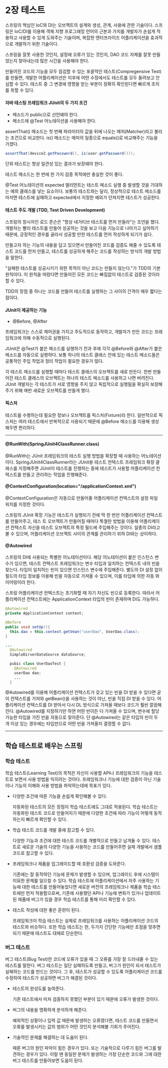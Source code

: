 # 2장 테스트

스프링의 핵심인 IoC와 DI는 오브젝트의 설계와 생성, 관계, 사용에 관한 기술이다. 스프링은 IoC/DI를 이용해 객체 지향 프로그래밍 언어의 근본과 가치를 개발자가 손쉽게 적용하고 사용할 수 있게 도와주는 기술이며, 복잡한 엔터프라이즈 어플리케이션을 효과적으로 개발하기 위한 기술이다.

스프링을 잘못 사용한 것인지, 설정에 오류가 있는 것인지, DAO 코드 자체를 잘못 만들었는지 찾아내는데 많은 시간을 사용해야 한다.

만들어진 코드의 기능을 모두 점검할 수 있는 포괄적인 테스트(Compregensive Test)를 만들면, 개발한 어플리케이션은 이후에 어떤 수정에서도 테스트를 모두 돌려보고 안심할 수 있다. 테스트 중 그 변경에 영향을 받는 부분이 정확히 확인된다면 빠르게 조치를 취할 수 있다.

#### 자바 테스팅 프레임워크 JUnit의 두 가지 조건

- 메소드가 public으로 선언돼야 한다.
- 메소드에 @Test 어노테이션을 사용해야 한다.

assertThat() 메소드는 첫 번째 파라미터의 값을 뒤에 나오는 매처(Matcher)라고 불리는 조건으로 비교한다. is() 메소드는 매처의 일종으로 equals()로 비교해주는 기능을 가졌다.

```java
assertThat(device2.getPassword(), is(user.getPassword()));
```

단위 테스트는 항상 일관성 있는 결과가 보장돼야 한다.

테스트 메소드는 한 번에 한 가지 검증 목적에만 충실한 것이 좋다.

@Test 어노테이션의 expected 엘리먼트는 테스트 메소드 실행 중 발생할 것을 기대하는 예외 클래스를 넣는 요소이다. 보통의 테스트와는 달리, 정상적으로 테스트 메소드를 마치면 테스트에 실패하고 expected에서 지정한 예외가 던져지면 테스트가 성공한다.

#### 테스트 주도 개발 (TDD, Test Driven Development)

스프링의 창시자인 로드 존슨은 "항상 네거티브 테스트를 먼저 만들라"는 조언을 했다. 개발자는 빨리 테스트를 만들어 성공하는 것을 보고 다음 기능으로 나아가고 싶어하기 때문에, 긍정적인 경우를 골라서 성공할 만한 테스트를 먼저 작성하게 되기가 쉽다.

만들고자 하는 기능의 내용을 담고 있으면서 만들어진 코드를 검증도 해줄 수 있도록 테스트 코드를 먼저 만들고, 테스트를 성공하게 해주는 코드를 작성하는 방식의 개발 방법을 말한다.

"실패한 테스트를 성공시키기 위한 목적이 아닌 코드는 만들지 않는다."가 TDD의 기본 원칙이다. 이 원칙을 따랐다면 만들어진 모든 코드는 빠짐없이 테스트로 검증된 것이라 할 수 있다.

TDD의 장점 중 하나는 코드를 만들어 테스트를 실행하는 그 사이의 간격이 매우 짧다는 점이다.

#### JUnit이 제공하는 기능

- @Before, @After

프레임워크는 스스로 제어권을 가지고 주도적으로 동작하고, 개발자가 만든 코드는 프레임워크에 의해 수동적으로 실행된다.

JUnit은 @Test가 붙은 메소드를 실행하기 전과 후에 각각 @Before와 @After가 붙은 메소드를 자동으로 실행하다. 보통 하나의 테스트 클래스 안에 있는 테스트 메소드들은 공통적인 주입 작업과 정리 작업이 필요한 경유가 많다.

각 테스트 메소드를 실행할 때마다 테스트 클래스의 오브젝트를 새로 만든다. 한번 만들어진 테스트 클래스의 오브젝트는 하나의 테스트 메소드를 사용하고 나면 버려진다. JUnit 개발자는 각 테스트가 서로 영향을 주지 않고 독립적으로 실행됨을 확실히 보장해주기 위해 매번 새로운 오브젝트를 만들게 했다.

#### 픽스처

테스트를 수행하는데 필요한 정보나 오브젝트를 픽스처(Fixture)라 한다. 일반적으로 픽스처는 여러 테스트에서 반복적으로 사용되기 때문에 @Before 메소드를 이용해 생성해두면 편리하다.

-----

#### @RunWith(SpringJUnit4ClassRunner.class)

@RunWith는 JUnit 프레임워크의 테스트 실행 방법을 확장할 때 사용하는 어노테이션이다. SpringJUnit4ClassRunner라는 JUnit용 테스트 컨텍스트 프레임워크 확장 클래스를 지정해주면 JUnit이 테스트를 진행하는 중에 테스트가 사용할 어플리케이션 컨텍스트를 만들고 관리하는 작업을 진행해준다.

#### @ContextConfiguration(location="/applicationContext.xml")

@ContextConfiguration은 자동으로 만들어줄 어플리케이션 컨텍스트의 설정 파일 위치를 지정한 것이다.

스프링의 JUnit 확장 기능은 테스트가 실행되기 전에 딱 한 번만 어플리케이션 컨텍스트를 만들어주고, 테스 트 오브젝트가 만들어질 때마다 특졀한 방법을 이용해 어플리케이션 컨텍스트 자신을 테스트 오브젝트의 특정 필드에 주입해주는 것이다. 일종의 DI라고 볼 수 있으며, 어플리케이션 오브젝트 사이의 관계를 관리하기 위하 DI와는 상이하다.

#### @Autowired

스프링의 DI에 사용되는 특별한 어노테이션이다. 해당 어노테이션이 붙은 인스턴스 변수가 있으면, 테스트 컨텍스트 프레임워크는 변수 타입과 일치하는 컨텍스트 내의 빈을 찾는다. 타입이 일치하는 빈이 있으면 인스턴스 변수에 주입해준다. 별도의 DI 설정 없이 필드의 타입 정보를 이용해 빈을 자동으로 가져올 수 있으며, 이를 타입에 의한 자동 와이어링이라 한다.

스프링 어플리케이션 컨텍스트는 초기화할 때 자기 자신도 빈으로 등록한다. 따라서 어플리케이션 컨텍스트에는 ApplicationContext 타입의 빈이 존재하며 DI도 가능하다.

```java
@Autowired
private ApplicationContext context;

@Before
public void setUp(){
  this.dao = this.context.getVean("userDao", UserDao.class);
}
```

```java
...
  @Autowired
  SimpleDirverDataSource dataSource;

  pubic class UserDaoTest {
    @Autowired
    userDao dao;
    ...
  }
```

@Autowired를 이용해 어플리케이션 컨텍스트가 갖고 있는 빈을 DI 받을 수 있다면 굳이 컨텍스트를 가져와 getBean()을 사용하는 것이 아닌, 빈을 직접 DI 받을 수 있다. 어플리케이션 컨텍스트를 DI 받아서 다시 DL 방식으로 가져올 때보다 코드가 훨씬 깔끔해진다. @Autowired를 지정하기만 하면 어떤 빈이든 다 가져올 수 있으며, 변수에 할당 가능한 타입을 가진 빈을 자동으로 찾아준다. 단 @Autowired는 같은 타입의 빈이 두 개 이상 있는 경우에는 타입만으로 어떤 빈을 가져올지 결정할 수 없다.

-----

## 학습 테스트로 배우는 스프링

### 학습 테스트

학습 테스트(Learning Test)의 목적은 자신이 사용할 API나 프레임워크의 기능을 테스트로 보면서 사용 방법을 익히려는 것이다. 프레임워크나 기능에 대한 검증이 아닌 기술이나 기능의 이해와 사용 방법을 파악하는데에 목표가 있다.

- 다양한 조건에 따른 기능을 손쉽게 확인해볼 수 있다.

  자동화된 테스트의 모든 장점이 학습 테스트에도 그대로 적용된다. 학습 테스트는 자동화된 테스트 코드로 만들어지기 때문에 다양한 조건에 따라 기능이 어떻게 동작하는지 빠르게 확인할 수 있다.

- 학습 테스트 코드를 개발 중에 참고할 수 있다.

  다양한 기능과 조건에 대한 테스트 코드를 개별적으로 만들고 남겨둘 수 있다. 테스트로 새로운 기술의 다양한 기능을 사용하는 코드를 만들어주면 실제 개발에서 샘플 코드로 참고할 수 있다.

- 프레임워크나 제품을 업그레이드할 때 호환성 검증을 도와준다.

  기존에는 잘 동작하던 기능에 문제가 발생할 수 있으며, 업그레이드 후에 시스템이 미묘한 문제를 일으킬 수 있다. 학습 테스트에 어플리케이션에서 자주 사용하는 기능에 대한 테스트를 만들어놓았다면 새로운 버전의 프레임워크나 제품을 학습 테스트에만 먼저 적용함으로써, 기존에 사용했던 API나 기능에 변화가 있거나 업데이트된 제품에 버그가 있을 경우 학습 테스트를 통해 미리 확인할 수 있다.

- 테스트 작성에 대한 좋은 훈련이 된다.

  프레임워크이 학습 테스트는 실제로 프레임워크를 사용하는 어플리케이션 코드의 테스트와 비슷하다. 또한 학습 테스트는 한, 두가지 간단한 기능에만 초점을 맞추면 되기 때문에 테스트도 대체로 단순한다.

### 버그 테스트

버그 테스트(Bug Test)란 코드에 오류가 있을 때 그 오류를 가장 잘 드러내줄 수 있는 테스트를 말한다. 버그 테스트는 일단 실패하도록 만들고, 버그가 원인이 되서 테스트가 실해하는 코드를 만드는 것이다. 그 후, 테스트가 성공할 수 있도록 어플리케이션 코드를 수정하여 테스트가 성공하면 버그가 해결된 것이다.

- 테스트의 완성도를 높여준다.

  기존 테스트에서 미처 검증하지 못했던 부분이 있기 때문에 오류가 발생한 것이다.

- 버그의 내용을 명확하게 분석하게 해준다.

  예외적인 상황이나 입력 값 때문에 발생하는 오류였다면, 테스트 코드를 만들면서 오류를 발생시키는 값의 범위가 어떤 것인지 분석해볼 기회가 주어진다.

- 기술적인 문제를 해결하는 데 도움이 된다.

  때론 버그의 원인 파악이 힘든 경우가 있다. 또는 기술적으로 다루기 힘든 버그를 발견하는 경우가 있다. 이럴 땐 동일한 문제가 발생하는 가장 단순한 코드와 그에 대한 버그 테스트를 만들어보면 도움이 된다.













